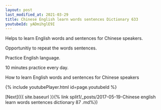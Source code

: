 ```yaml
---
layout: post
last_modified_at: 2021-03-29
title: Chinese English learn words sentences Dictionary 633 
youtubeId: yADmihglE9I
---
```

 
 
Helps to learn English words and sentences for Chinese speakers.

Opportunitiy to repeat the words sentences. 

Practice English language. 
 
10 minutes practice every day. 
 
How to learn English words and sentences for Chinese speakers 
 
{% include youtubePlayer.html id=page.youtubeId %}
 
 
[Next]({{ site.baseurl }}{% link  split1/_posts/2017-05-19-Chinese english learn words sentences dictionary 87 .md%})
 
